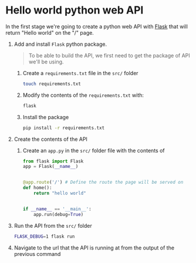 # Hello world python web API

In the first stage we're going to create a python web API with [Flask](https://flask.palletsprojects.com/en/2.2.x/quickstart/) that will return "Hello world" on the "/" page.

1. Add and install `Flask` python package.

    >To be able to build the API, we first need to get the package of API we'll be using.

    1. Create a `requirements.txt` file in the `src/` folder

        ```sh
        touch requirements.txt
        ```

    2. Modify the contents of the `requirements.txt` with:

        ```txt
        flask
        ```

    3. Install the package

        ```sh
        pip install -r requirements.txt
        ```

2. Create the contents of the API

    1. Create an `app.py` in the `src/` folder file with the contents of

        ```python
        from flask import Flask
        app = Flask(__name__)


        @app.route('/') # Define the route the page will be served on
        def home():
            return "hello world"


        if __name__ == '__main__':
            app.run(debug=True)
        ```

3. Run the API from the `src/` folder

    ```sh
    FLASK_DEBUG=1 flask run
    ```

4. Navigate to the url that the API is running at from the output of the previous command
